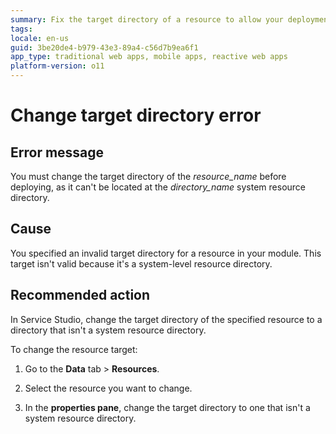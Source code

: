 ```yaml
---
summary: Fix the target directory of a resource to allow your deployment to complete.
tags:
locale: en-us
guid: 3be20de4-b979-43e3-89a4-c56d7b9ea6f1
app_type: traditional web apps, mobile apps, reactive web apps
platform-version: o11
---
```


# Change target directory error

## Error message
You must change the target directory of the *resource_name* before deploying, as it can't be located at the *directory_name* system resource directory.

## Cause
You specified an invalid target directory for a resource in your module. This target isn't valid because it's a system-level resource directory. 

## Recommended action
In Service Studio, change the target directory of the specified resource to a directory that isn't a system resource directory. 

To change the resource target: 
1. Go to the **Data** tab > **Resources**.

1. Select the resource you want to change. 

1. In the **properties pane**, change the target directory to one that isn't a system resource directory.

